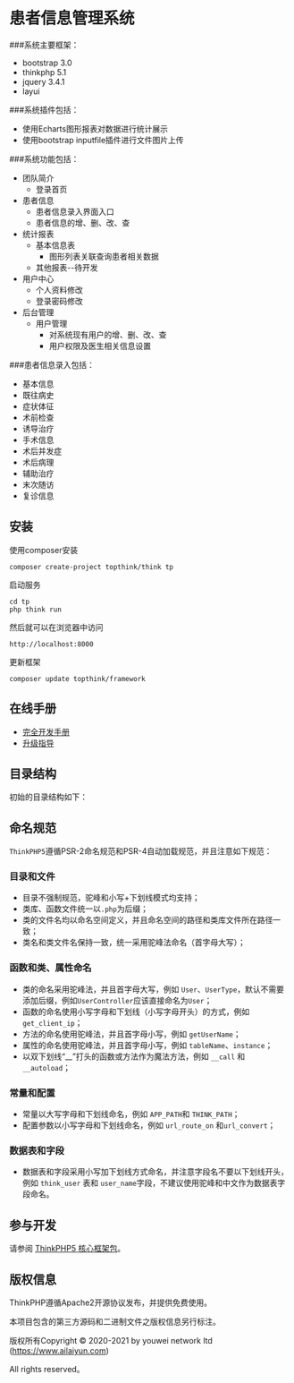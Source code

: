 
患者信息管理系统
===============

###系统主要框架：
 + bootstrap 3.0
 + thinkphp 5.1
 + jquery 3.4.1
 + layui

###系统插件包括：
 + 使用Echarts图形报表对数据进行统计展示
 + 使用bootstrap inputfile插件进行文件图片上传
   
###系统功能包括：

 + 团队简介
   - 登录首页
 + 患者信息
   - 患者信息录入界面入口
   - 患者信息的增、删、改、查
 + 统计报表
   - 基本信息表
      - 图形列表关联查询患者相关数据
   - 其他报表--待开发
 + 用户中心
   - 个人资料修改
   - 登录密码修改
 + 后台管理
   - 用户管理
      - 对系统现有用户的增、删、改、查
      - 用户权限及医生相关信息设置

###患者信息录入包括：

 + 基本信息
 + 既往病史
 + 症状体征
 + 术前检查
 + 诱导治疗
 + 手术信息
 + 术后并发症
 + 术后病理
 + 辅助治疗
 + 末次随访
 + 复诊信息


## 安装

使用composer安装

~~~
composer create-project topthink/think tp
~~~

启动服务

~~~
cd tp
php think run
~~~

然后就可以在浏览器中访问

~~~
http://localhost:8000
~~~

更新框架
~~~
composer update topthink/framework
~~~


## 在线手册

+ [完全开发手册](https://www.kancloud.cn/manual/thinkphp5_1/content)
+ [升级指导](https://www.kancloud.cn/manual/thinkphp5_1/354155) 

## 目录结构

初始的目录结构如下：


## 命名规范

`ThinkPHP5`遵循PSR-2命名规范和PSR-4自动加载规范，并且注意如下规范：

### 目录和文件

*   目录不强制规范，驼峰和小写+下划线模式均支持；
*   类库、函数文件统一以`.php`为后缀；
*   类的文件名均以命名空间定义，并且命名空间的路径和类库文件所在路径一致；
*   类名和类文件名保持一致，统一采用驼峰法命名（首字母大写）；

### 函数和类、属性命名

*   类的命名采用驼峰法，并且首字母大写，例如 `User`、`UserType`，默认不需要添加后缀，例如`UserController`应该直接命名为`User`；
*   函数的命名使用小写字母和下划线（小写字母开头）的方式，例如 `get_client_ip`；
*   方法的命名使用驼峰法，并且首字母小写，例如 `getUserName`；
*   属性的命名使用驼峰法，并且首字母小写，例如 `tableName`、`instance`；
*   以双下划线“__”打头的函数或方法作为魔法方法，例如 `__call` 和 `__autoload`；

### 常量和配置

*   常量以大写字母和下划线命名，例如 `APP_PATH`和 `THINK_PATH`；
*   配置参数以小写字母和下划线命名，例如 `url_route_on` 和`url_convert`；

### 数据表和字段

*   数据表和字段采用小写加下划线方式命名，并注意字段名不要以下划线开头，例如 `think_user` 表和 `user_name`字段，不建议使用驼峰和中文作为数据表字段命名。

## 参与开发

请参阅 [ThinkPHP5 核心框架包](https://github.com/top-think/framework)。

## 版权信息

ThinkPHP遵循Apache2开源协议发布，并提供免费使用。

本项目包含的第三方源码和二进制文件之版权信息另行标注。

版权所有Copyright © 2020-2021 by youwei network ltd (https://www.ailaiyun.com)

All rights reserved。


